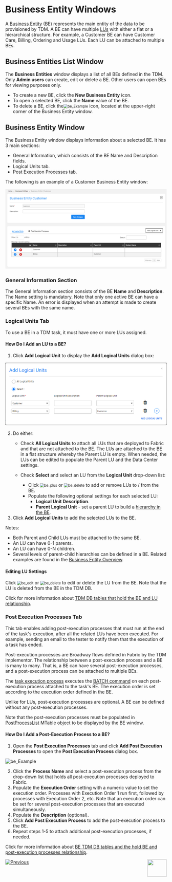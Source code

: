 # Business Entity Windows 

A [Business Entity](/articles/TDM/tdm_overview/03_business_entity_overview.md) (BE) represents the main entity of the data to be provisioned by TDM. A BE can have multiple [LUs](/articles/03_logical_units/01_LU_overview.md) with either a flat or a hierarchical structure. For example, a Customer BE can have Customer Care, Billing, Ordering and Usage LUs. Each LU can be attached to multiple BEs.

## Business Entities List Window  

The **Business Entities** window displays a list of all BEs defined in the TDM.  Only **Admin users** can create, edit or delete a BE. Other users can open BEs for viewing purposes only.

-   To create a new BE, click the **New Business Entity** icon. 
-   To open a selected BE, click the **Name** value of the BE.
-   To delete a BE, click the<img src="images/delete_icon.png" alt="be_Example" style="zoom:80%;" /> icon, located at the upper-right corner of the Business Entity window.

## Business Entity Window    

The Business Entity window displays information about a selected BE. It has 3 main sections:

- General Information, which consists of the BE Name and Description fields.
- Logical Units tab.
- Post Execution Processes tab.

The following is an example of a Customer Business Entity window:

![be_Example](images/tdm_gui_customer_be.png)



### General Information Section 

The General Information section consists of the BE **Name** and **Description**. The Name setting is mandatory. Note that only one active BE can have a specific Name. An error is displayed when an attempt is made to create several BEs with the same name.

### Logical Units Tab 

To use a BE in a TDM task, it must have one or more LUs assigned.

#### How Do I Add an LU to a BE? 

1. Click **Add Logical Unit** to display the **Add Logical Units** dialog box:

![be_Example](images/BE_add_lu_window.png)

2. Do either: 
   * Check **All Logical Units** to attach all LUs that are deployed to Fabric and that are not attached to the BE. The LUs are attached to the BE in a flat structure whereby the Parent LU is empty. When needed, the LUs can be edited to populate the Parent LU and the Data Center settings.
   * Check **Select** and select an LU from the **Logical Unit** drop-down list:

     - Click <img src="images/plus_icon.png" alt="be_plus" style="zoom:80%;" /> or <img src="images/delete_icon.png" alt="be_delete" style="zoom:80%;" /> to add or remove LUs to / from the BE. 
     - Populate the following optional settings for each selected LU:
       - **Logical Unit Description**.
       - **Parent Logical Unit** - set a parent LU to build a [hierarchy in the BE](/articles/TDM/tdm_overview/03_business_entity_overview.md). 
3. Click **Add Logical Units** to add the selected LUs to the BE.

Notes:
 - Both Parent and Child LUs must be attached to the same BE.
 -  An LU can have 0-1 parents.
 -  An LU can have 0-N children.
  - Several levels of parent-child hierarchies can be defined in a BE. Related examples are found in the [Business Entity Overview](/articles/TDM/tdm_overview/03_business_entity_overview.md).

#### Editing LU Settings

Click <img src="images/be_edit_icon.png" alt="be_edit" style="zoom:80%;" /> or <img src="images/be_delete_icon.png" alt="be_delete" style="zoom:80%;" /> to edit or delete the LU from the BE. Note that the LU is deleted from the BE in the TDM DB. 

Click for more information about [TDM DB tables that hold the BE and LU relationship](06_be_product_tdmdb_tables.md).



### Post Execution Processes Tab

This tab enables adding post-execution processes that must run at the end of the task's execution, after all the related LUs have been executed. For example, sending an email to the tester to notify them that the execution of a task has ended. 

Post-execution processes are Broadway flows defined in Fabric by the TDM implementor. The relationship between a post-execution process and a BE is many to many. That is, a BE can have several post-execution processes, and a post-execution process can be attached to multiple BEs. 

The [task execution process](/articles/TDM/tdm_architecture/03_task_execution_processes.md) executes the [BATCH command](/articles/20_jobs_and_batch_services/15_batch_broadway_commands.md) on each post-execution process attached to the task's BE. The execution order is set according to the execution order defined in the BE.

Unlike for LUs, post-execution processes are optional. A BE can be defined without any post-execution processes.

Note that the post-execution processes must be populated in [PostProcessList](/articles/TDM/tdm_implementation/04_fabric_tdm_library.md#postprocesslist) MTable object to be displayed by the BE window.

#### How Do I Add a Post-Execution Process to a BE? 

1. Open the **Post Execution Processes** tab and click **Add Post Execution Processes** to open the **Post Execution Process** dialog box.  

![be_Example](images/be_post_execution_processes_window.png)

2. Click the **Process Name** and select a post-execution process from the drop-down list that holds all post-execution processes deployed to Fabric.
3. Populate the **Execution Order** setting with a numeric value to set the execution order. Processes with Execution Order 1 run first, followed by processes with Execution Order 2, etc. Note that an execution order can be set for several post-execution processes that are executed simultaneously.
4. Populate the **Description** (optional).
5. Click **Add Post Execution Process** to add the post-execution process to the BE.
6. Repeat steps 1-5 to attach additional post-execution processes, if needed.

  

Click for more information about [BE TDM DB tables and the hold BE and post-execution processes relationship](06_be_product_tdmdb_tables.md).

 

  [![Previous](/articles/images/Previous.png)](03_tdm_gui_data_centers_window.md)[<img align="right" width="60" height="54" src="/articles/images/Next.png">](05_tdm_gui_product_window.md)

